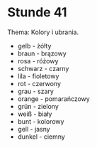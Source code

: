 # Stunde 41
Thema: Kolory i ubrania.
- gelb - żółty
- braun - brązowy
- rosa - różowy
- schwarz - czarny
- lila - fioletowy
- rot - czerwony
- grau - szary
- orange - pomarańczowy
- grün - zielony
- weiß - biały
- bunt - kolorowy
- gell - jasny
- dunkel - ciemny
